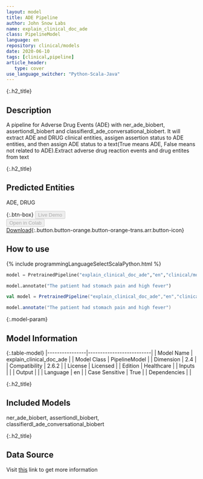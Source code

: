 ```yaml
---
layout: model
title: ADE Pipeline
author: John Snow Labs
name: explain_clinical_doc_ade
class: PipelineModel
language: en
repository: clinical/models
date: 2020-06-10
tags: [clinical,pipeline]
article_header:
   type: cover
use_language_switcher: "Python-Scala-Java"
---
```


{:.h2_title}
## Description 
A pipeline for Adverse Drug Events (ADE) with ner_ade_biobert, assertiondl_biobert and classifierdl_ade_conversational_biobert. It will extract ADE and DRUG clinical entities, assigen assertion status to ADE entities, and then assign ADE status to a text(True means ADE, False means not related to ADE).Extract adverse drug reaction events and drug entites from text

 {:.h2_title}
## Predicted Entities
ADE, DRUG 

{:.btn-box}
<button class="button button-orange" disabled>Live Demo</button><br/><button class="button button-orange" disabled>Open in Colab</button><br/>[Download](https://s3.amazonaws.com/auxdata.johnsnowlabs.com/clinical/models/explain_clinical_doc_ade_en_2.6.0_2.4_1601455031009.zip){:.button.button-orange.button-orange-trans.arr.button-icon}<br/>

## How to use 
<div class="tabs-box" markdown="1">

{% include programmingLanguageSelectScalaPython.html %}

```python
model = PretrainedPipeline("explain_clinical_doc_ade","en","clinical/models")

model.annotate("The patient had stomach pain and high fever")
```

```scala
val model = PretrainedPipeline("explain_clinical_doc_ade","en","clinical/models")

model.annotate("The patient had stomach pain and high fever")
```
</div>



{:.model-param}
## Model Information
{:.table-model}
|----------------|--------------------------|
| Model Name     | explain_clinical_doc_ade |
| Model Class    | PipelineModel            |
| Dimension      | 2.4                      |
| Compatibility  | 2.6.2                    |
| License        | Licensed                 |
| Edition        | Healthcare               |
| Inputs         |                          |
| Output         |                          |
| Language       | en                       |
| Case Sensitive | True                     |
| Dependencies   |                          |


{:.h2_title}
## Included Models
ner_ade_biobert, assertiondl_biobert, classifierdl_ade_conversational_biobert


{:.h2_title}
## Data Source
  
Visit [this](FILLUP) link to get more information

